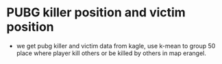 # PUBG killer position and victim position
- we get pubg killer and victim data from kagle, use k-mean to group 50 place where player kill others or be killed by others in map erangel.
